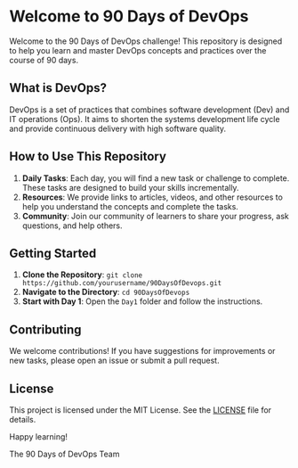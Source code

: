 # Welcome to 90 Days of DevOps

Welcome to the 90 Days of DevOps challenge! This repository is designed to help you learn and master DevOps concepts and practices over the course of 90 days.

## What is DevOps?

DevOps is a set of practices that combines software development (Dev) and IT operations (Ops). It aims to shorten the systems development life cycle and provide continuous delivery with high software quality.

## How to Use This Repository

1. **Daily Tasks**: Each day, you will find a new task or challenge to complete. These tasks are designed to build your skills incrementally.
2. **Resources**: We provide links to articles, videos, and other resources to help you understand the concepts and complete the tasks.
3. **Community**: Join our community of learners to share your progress, ask questions, and help others.

## Getting Started

1. **Clone the Repository**: `git clone https://github.com/yourusername/90DaysOfDevops.git`
2. **Navigate to the Directory**: `cd 90DaysOfDevops`
3. **Start with Day 1**: Open the `Day1` folder and follow the instructions.

## Contributing

We welcome contributions! If you have suggestions for improvements or new tasks, please open an issue or submit a pull request.

## License

This project is licensed under the MIT License. See the [LICENSE](LICENSE) file for details.

Happy learning!

The 90 Days of DevOps Team